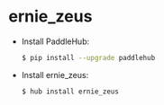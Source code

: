 # ernie_zeus
* Install PaddleHub: 

    ```bash
    $ pip install --upgrade paddlehub
    ```

* Install ernie_zeus: 

    ```bash
    $ hub install ernie_zeus
    ```
